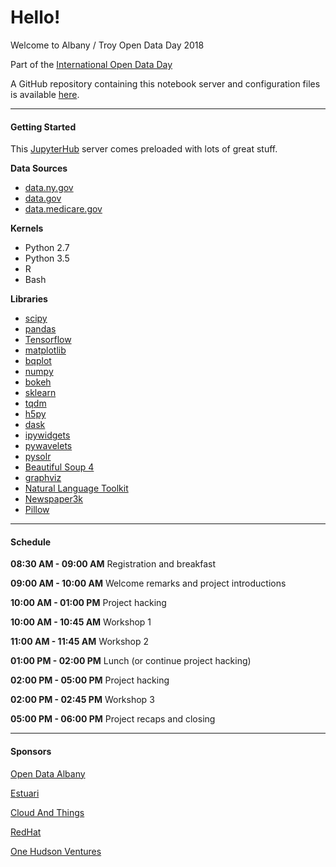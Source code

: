 # Hello!

Welcome to Albany / Troy Open Data Day 2018

Part of the [International Open Data Day](http://opendataday.org/)

A GitHub repository containing this notebook server and configuration files is available [here](https://github.com/aeksco/hackathon_jupyterhub).

<hr/>

#### Getting Started

This [JupyterHub](https://github.com/jupyterhub) server comes preloaded with lots of great stuff.

**Data Sources**
- [data.ny.gov](https://data.ny.gov/browse)
- [data.gov](https://catalog.data.gov/dataset)
- [data.medicare.gov](https://data.medicare.gov/data)

**Kernels**
- Python 2.7
- Python 3.5
- R
- Bash

**Libraries**
- [scipy](https://www.scipy.org/)
- [pandas](https://pandas.pydata.org/)
- [Tensorflow](https://www.tensorflow.org/)
- [matplotlib](https://matplotlib.org/)
- [bqplot](https://github.com/bloomberg/bqplot)
- [numpy](http://www.numpy.org/)
- [bokeh](https://bokeh.pydata.org/en/latest/)
- [sklearn](http://scikit-learn.org/stable/)
- [tqdm](https://pypi.python.org/pypi/tqdm)
- [h5py](http://www.h5py.org/)
- [dask](https://dask.pydata.org/en/latest/)
- [ipywidgets](https://github.com/jupyter-widgets/ipywidgets)
- [pywavelets](https://pywavelets.readthedocs.io/en/latest/)
- [pysolr](https://github.com/django-haystack/pysolr)
- [Beautiful Soup 4](https://www.crummy.com/software/BeautifulSoup/bs4/doc/)
- [graphviz](https://www.graphviz.org/)
- [Natural Language Toolkit](https://www.nltk.org/)
- [Newspaper3k](http://newspaper.readthedocs.io/en/latest/)
- [Pillow](https://pillow.readthedocs.io/en/latest/)

<hr/>

#### Schedule

**08:30 AM - 09:00 AM** Registration and breakfast

**09:00 AM - 10:00 AM** Welcome remarks and project introductions

**10:00 AM - 01:00 PM** Project hacking

**10:00 AM - 10:45 AM** Workshop 1

**11:00 AM - 11:45 AM** Workshop 2

**01:00 PM - 02:00 PM** Lunch (or continue project hacking)

**02:00 PM - 05:00 PM** Project hacking

**02:00 PM - 02:45 PM** Workshop 3

**05:00 PM - 06:00 PM** Project recaps and closing

<hr/>

#### Sponsors

[Open Data Albany](http://opendataalbany.org/)

[Estuari](http://onehudson.io)

[Cloud And Things](http://cloudandthings.com/)

[RedHat](http://redhat.com/)

[One Hudson Ventures](https://onehudson.io)